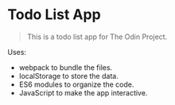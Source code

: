 # Todo List App

> This is a todo list app for The Odin Project.

Uses:

* webpack to bundle the files.
* localStorage to store the data.
* ES6 modules to organize the code.
* JavaScript to make the app interactive.
